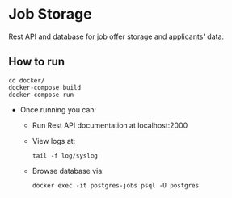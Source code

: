 # Job Storage
Rest API and database for job offer storage and applicants' data.

## How to run
```
cd docker/
docker-compose build
docker-compose run
```

- Once running you can:
  - Run Rest API documentation at localhost:2000
    
  - View logs at:
    ```
    tail -f log/syslog
    ```
    
  - Browse database via:
    ```
    docker exec -it postgres-jobs psql -U postgres
    ```